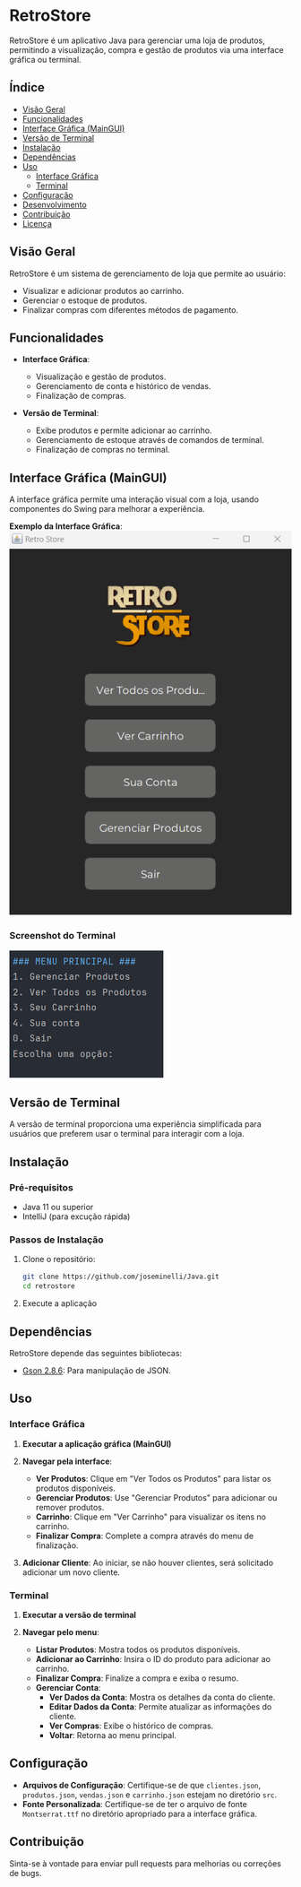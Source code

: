 # RetroStore

RetroStore é um aplicativo Java para gerenciar uma loja de produtos, permitindo a visualização, compra e gestão de produtos via uma interface gráfica ou terminal.

## Índice

- [Visão Geral](#visão-geral)
- [Funcionalidades](#funcionalidades)
- [Interface Gráfica (MainGUI)](#interface-gráfica-maingui)
- [Versão de Terminal](#versão-de-terminal)
- [Instalação](#instalação)
- [Dependências](#dependências)
- [Uso](#uso)
  - [Interface Gráfica](#interface-gráfica)
  - [Terminal](#terminal)
- [Configuração](#configuração)
- [Desenvolvimento](#desenvolvimento)
- [Contribuição](#contribuição)
- [Licença](#licença)

## Visão Geral

RetroStore é um sistema de gerenciamento de loja que permite ao usuário:
- Visualizar e adicionar produtos ao carrinho.
- Gerenciar o estoque de produtos.
- Finalizar compras com diferentes métodos de pagamento.

## Funcionalidades

- **Interface Gráfica**:
  - Visualização e gestão de produtos.
  - Gerenciamento de conta e histórico de vendas.
  - Finalização de compras.
  
- **Versão de Terminal**:
  - Exibe produtos e permite adicionar ao carrinho.
  - Gerenciamento de estoque através de comandos de terminal.
  - Finalização de compras no terminal.

## Interface Gráfica (MainGUI)

A interface gráfica permite uma interação visual com a loja, usando componentes do Swing para melhorar a experiência.

**Exemplo da Interface Gráfica**:
![Demo](assets/demo.gif)

### Screenshot do Terminal
![Interface](assets/terminal.png)

## Versão de Terminal

A versão de terminal proporciona uma experiência simplificada para usuários que preferem usar o terminal para interagir com a loja.


## Instalação

### Pré-requisitos

- Java 11 ou superior
- IntelliJ (para excução rápida)

### Passos de Instalação

1. Clone o repositório:
    ```bash
    git clone https://github.com/joseminelli/Java.git
    cd retrostore
    ```

3. Execute a aplicação

## Dependências

RetroStore depende das seguintes bibliotecas:

- [Gson 2.8.6](https://mvnrepository.com/artifact/com.google.code.gson/gson/2.8.6): Para manipulação de JSON.


## Uso

### Interface Gráfica

1. **Executar a aplicação gráfica (MainGUI)**

2. **Navegar pela interface**:
    - **Ver Produtos**: Clique em "Ver Todos os Produtos" para listar os produtos disponíveis.
    - **Gerenciar Produtos**: Use "Gerenciar Produtos" para adicionar ou remover produtos.
    - **Carrinho**: Clique em "Ver Carrinho" para visualizar os itens no carrinho.
    - **Finalizar Compra**: Complete a compra através do menu de finalização.

3. **Adicionar Cliente**: Ao iniciar, se não houver clientes, será solicitado adicionar um novo cliente.

### Terminal

1. **Executar a versão de terminal**

2. **Navegar pelo menu**:
    - **Listar Produtos**: Mostra todos os produtos disponíveis.
    - **Adicionar ao Carrinho**: Insira o ID do produto para adicionar ao carrinho.
    - **Finalizar Compra**: Finalize a compra e exiba o resumo.
    - **Gerenciar Conta**:
        - **Ver Dados da Conta**: Mostra os detalhes da conta do cliente.
        - **Editar Dados da Conta**: Permite atualizar as informações do cliente.
        - **Ver Compras**: Exibe o histórico de compras.
        - **Voltar**: Retorna ao menu principal.

## Configuração

- **Arquivos de Configuração**: Certifique-se de que `clientes.json`,  `produtos.json`, `vendas.json` e `carrinho.json` estejam no diretório `src`.
- **Fonte Personalizada**: Certifique-se de ter o arquivo de fonte `Montserrat.ttf` no diretório apropriado para a interface gráfica.

## Contribuição

Sinta-se à vontade para enviar pull requests para melhorias ou correções de bugs.
